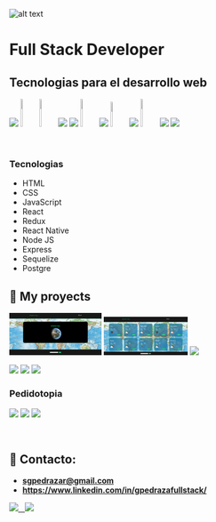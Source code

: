 ![alt text](https://lh4.googleusercontent.com/x_c61lisXjPysBmYL-onW-JtsIge1g5YnA_1pknEwRWzpUzlAMEqshXksPRb9tVBpum3kLXL-Q_Gk30xC_27GYZZw86Imnf9fdFZjPbnYmHlvumFzI_rmndBh7GPWpj3wKcDdckG)
# Full Stack Developer

## Tecnologias para el desarrollo web

<p>
  <code><img width="6%" src="https://www.vectorlogo.zone/logos/w3_html5/w3_html5-ar21.svg"></code>
  <code><img width="6%" height="50px" src="https://github.com/WanCirone/wancirone/blob/main/logos/1200px-Devicon-css3-plain.svg.png"></code>
  <code><img width="6%" height="50px" src="https://github.com/WanCirone/wancirone/blob/main/logos/javascript-1.svg"></code>
  <code><img width="6%" src="https://www.vectorlogo.zone/logos/git-scm/git-scm-ar21.svg"></code>
  <code><img width="6%" src="https://www.vectorlogo.zone/logos/getbootstrap/getbootstrap-ar21.svg"></code>
  <code><img width="6%" height="50px" src="https://github.com/WanCirone/wancirone/blob/main/logos/material-ui-1.svg"></code>
  <code><img width="6%" src="https://www.vectorlogo.zone/logos/reactjs/reactjs-ar21.svg"></code>
  <code><img width="6%" height="45" src="https://cdn.worldvectorlogo.com/logos/redux.svg"></code>
  <code><img width="6%" src="https://www.vectorlogo.zone/logos/nodejs/nodejs-ar21.svg"></code>
  <code><img  width="6%" height="50px" src="https://github.com/WanCirone/wancirone/blob/main/logos/expressjs.svg"></code>
  <code><img width="6%" src="https://www.vectorlogo.zone/logos/postgresql/postgresql-ar21.svg"></code>
  <code><img width="6%" src="https://www.vectorlogo.zone/logos/sequelizejs/sequelizejs-ar21.svg"></code>
  <br />
</p>

&nbsp;

### Tecnologias

- HTML
- CSS
- JavaScript
- React
- Redux
- React Native
- Node JS
- Express
- Sequelize
- Postgre

## :pushpin: My proyects

<p>
  <a><img width="33%" src="https://github.com/Audvis/weatherApp/blob/main/img/weatherPC1.png"></a>
  <a><img width="30%" src="https://github.com/Audvis/weatherApp/blob/main/img/weatherPC2.png"></a>
  <a><img src="https://github.com/WanCirone/wancirone/blob/main/images/petStore/tablaordenes.png"></a>
</p>
<p>
  <a><img src="https://github.com/WanCirone/wancirone/blob/main/images/petStore/carrito.png"></a>
  <a><img src="https://github.com/WanCirone/wancirone/blob/main/images/petStore/reviews.png"></a>
  <a><img src="https://github.com/WanCirone/wancirone/blob/main/images/petStore/average.png"></a>
</p>

<h3>Pedidotopia</h3>
<p>
  <a><img src="https://github.com/WanCirone/wancirone/blob/main/images/pedidotopia/tabla.jpg"></a>
  <a><img src="https://github.com/WanCirone/wancirone/blob/main/images/pedidotopia/nuevoprod.png"></a>
  <a><img src="https://github.com/WanCirone/wancirone/blob/main/images/pedidotopia/imagen.png"></a>
</p> 
&nbsp;


## :paperclip: Contacto:

-   **sgpedrazar@gmail.com**
-   **https://www.linkedin.com/in/gpedrazafullstack/**

<span >
<a href="https://www.linkedin.com/in/gpedrazafullstack/" ><img width="7%" src="https://img2.freepng.es/20180320/kgq/kisspng-linkedin-logo-computer-icons-business-symbol-linkedin-icon-5ab176563be596.8497903315215796062453.jpg"> &nbsp;
<a href="mailto:sgpedrazar@gmail.com" ><img width="5%" src="https://w7.pngwing.com/pngs/653/509/png-transparent-gmail-icon-triangle-text-brand-communication-gmail-angle-text-rectangle-thumbnail.png">
</span>

